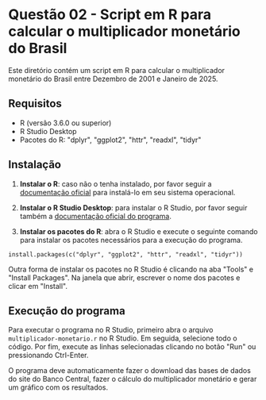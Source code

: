 # Questão 02 - Script em R para calcular o multiplicador monetário do Brasil

Este diretório contém um script em R para calcular o multiplicador monetário do Brasil entre Dezembro de 2001 e Janeiro de 2025.

## Requisitos

- R (versão 3.6.0 ou superior)
- R Studio Desktop
- Pacotes do R: "dplyr", "ggplot2", "httr", "readxl", "tidyr"

## Instalação

1. **Instalar o R**: caso não o tenha instalado, por favor seguir a [documentação oficial](https://cran.rstudio.com/) para instalá-lo em seu sistema operacional.

2. **Instalar o R Studio Desktop**: para instalar o R Studio, por favor seguir também a [documentação oficial do programa](https://posit.co/download/rstudio-desktop/).

3. **Instalar os pacotes do R**: abra o R Studio e execute o seguinte comando para instalar os pacotes necessários para a execução do programa.
```
install.packages(c("dplyr", "ggplot2", "httr", "readxl", "tidyr"))
```

Outra forma de instalar os pacotes no R Studio é clicando na aba "Tools" e "Install Packages". Na janela que abrir, escrever o nome dos pacotes e clicar em "Install".

## Execução do programa

Para executar o programa no R Studio, primeiro abra o arquivo `multiplicador-monetario.r` no R Studio. Em seguida, selecione todo o código. Por fim, execute as linhas selecionadas clicando no botão "Run" ou pressionando Ctrl-Enter.

O programa deve automaticamente fazer o download das bases de dados do site do Banco Central, fazer o cálculo do multiplicador monetário e gerar um gráfico com os resultados.
